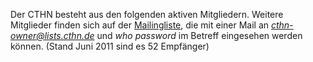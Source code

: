 Der CTHN besteht aus den folgenden aktiven Mitgliedern. Weitere Mitglieder finden sich auf der [Mailingliste](/page/Kontakt), die mit einer Mail an *cthn-owner@lists.cthn.de* und *who password* im Betreff eingesehen werden können. (Stand Juni 2011 sind es 52 Empfänger)


